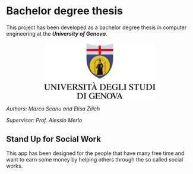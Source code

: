 # Bachelor degree thesis
This project has been developed as a bachelor degree thesis in computer engineering at the ***University of Genova***.

<p align = "center">
	<img width = "300px" src = "./screenshots/logoUnige.png"/>
</p>

*Authors: Marco Scanu and Elisa Zilich*

*Supervisor: Prof. Alessio Merlo*

## Stand Up for Social Work

This app has been designed for the people that have many free time and want to earn some money by helping others through the so called social works.
